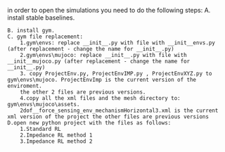 in order to open the simulations you need to do the following steps:
	A. install stable baselines.
	
	
	B. install gym.
	C. gym file replacement:
		1.gym\envs: replace __init__.py with file with __init__envs.py (after replacement - change the name for __init__.py)
		2.gym\envs\mujoco: replace __init__.py with file with __init__mujoco.py (after replacement - change the name for __init__.py)
		3. copy ProjectEnv.py, ProjectEnvIMP.py , ProjectEnvXYZ.py to gym\envs\mujoco. ProjectEnvImp is the current version of the enviroment.
		the other 2 files are previous versions.
		4.copy all the xml files and the mesh directory to: gym\envs\mujoco\assets.
		2dof__force_sensing_env_mechanismHorizontal3.xml is the current xml version of the project the other files are previous versions
	D.open new python project with the files as follows:
		1.Standard RL
	 	2.Impedance RL method 1
		3.Impedance RL method 2
